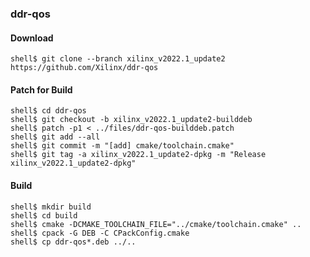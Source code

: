 ### ddr-qos

#### Download

```console
shell$ git clone --branch xilinx_v2022.1_update2 https://github.com/Xilinx/ddr-qos
```

#### Patch for Build

```console
shell$ cd ddr-qos
shell$ git checkout -b xilinx_v2022.1_update2-builddeb
shell$ patch -p1 < ../files/ddr-qos-builddeb.patch
shell$ git add --all
shell$ git commit -m "[add] cmake/toolchain.cmake"
shell$ git tag -a xilinx_v2022.1_update2-dpkg -m "Release xilinx_v2022.1_update2-dpkg"
```

#### Build

```console
shell$ mkdir build
shell$ cd build
shell$ cmake -DCMAKE_TOOLCHAIN_FILE="../cmake/toolchain.cmake" ..
shell$ cpack -G DEB -C CPackConfig.cmake
shell$ cp ddr-qos*.deb ../..
```
